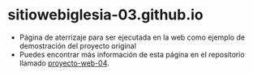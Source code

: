 # sitiowebiglesia-03.github.io

- Página de aterrizaje para ser ejecutada en la web como ejemplo de demostración del proyecto original
- Puedes encontrar más información de esta página en el repositorio llamado [proyecto-web-04](https://github.com/misproyectosweb/proyecto-web-04.git).

